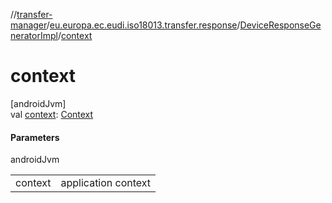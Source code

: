 //[transfer-manager](../../../index.md)/[eu.europa.ec.eudi.iso18013.transfer.response](../index.md)/[DeviceResponseGeneratorImpl](index.md)/[context](context.md)

# context

[androidJvm]\
val [context](context.md): [Context](https://developer.android.com/reference/kotlin/android/content/Context.html)

#### Parameters

androidJvm

| | |
|---|---|
| context | application context |
